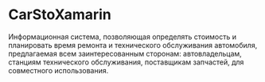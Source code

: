 # CarStoXamarin
Информационная система, позволяющая определять стоимость и планировать время ремонта и технического обслуживания автомобиля, предлагаемая всем заинтересованным сторонам: автовладельцам, станциям технического обслуживания, поставщикам запчастей, для совместного использования.
